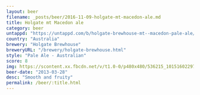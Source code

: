 ```yaml
---
layout: beer
filename: _posts/beer/2016-11-09-holgate-mt-macedon-ale.md
title: Holgate mt Macedon ale
category: beer
untappd: "https://untappd.com/b/holgate-brewhouse-mt--macedon-pale-ale/7655"
country: "Australia"
brewery: "Holgate Brewhouse"
breweryURL: "/brewery/holgate-brewhouse.html"
style: "Pale Ale - Australian"
score: 8
img: https://scontent.xx.fbcdn.net/v/t1.0-0/p480x480/536215_10151602297528745_137791391_n.jpg?_nc_cat=106&_nc_oc=AQnyuoMZcbXRkJmUnnhZksbeOYKEBwkUO0PjN6IvcaPJjciNoFYq_t9szuhgQcCUCL8&_nc_ht=scontent.xx&oh=cbe8aa5508aad0997e8178fa5486fe56&oe=5DAAAE30
beer-date: "2013-03-28"
desc: "Smooth and fruity"
permalink: /beer/:title.html
---
```

